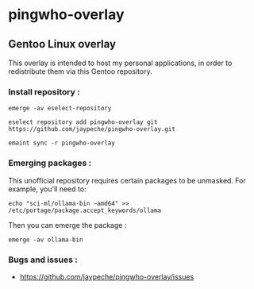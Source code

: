 # pingwho-overlay

## Gentoo Linux overlay


This overlay is intended to host my personal applications,
in order to redistribute them via this Gentoo repository.

### Install repository :


```
emerge -av eselect-repository
```

```
eselect repository add pingwho-overlay git https://github.com/jaypeche/pingwho-overlay.git
```

```
emaint sync -r pingwho-overlay 
```


### Emerging packages :


This unofficial repository requires certain packages to be unmasked.
For example, you'll need to:


```
echo "sci-ml/ollama-bin ~amd64" >> /etc/portage/package.accept_keywords/ollama
```


Then you can emerge the package :


```
emerge -av ollama-bin
```


### Bugs and issues :
* https://github.com/jaypeche/pingwho-overlay/issues
